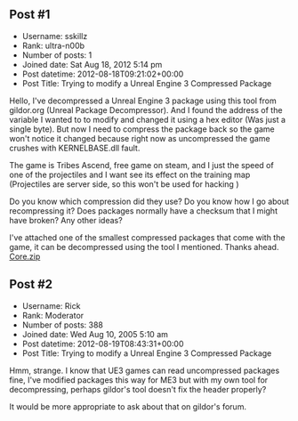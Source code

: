 ## Post #1
- Username: sskillz
- Rank: ultra-n00b
- Number of posts: 1
- Joined date: Sat Aug 18, 2012 5:14 pm
- Post datetime: 2012-08-18T09:21:02+00:00
- Post Title: Trying to modify a Unreal Engine 3 Compressed Package

Hello,
I've decompressed a Unreal Engine 3 package using this tool from gildor.org (Unreal Package Decompressor).
And I found the address of the variable I wanted to to modify and changed it using a hex editor (Was just a single byte).
But now I need to compress the package back so the game won't notice it changed because right now as uncompressed 
the game crushes with KERNELBASE.dll fault.

The game is Tribes Ascend, free game on steam, and I just the speed of one of the projectiles and I want see its effect on the training map (Projectiles
are server side, so this won't be used for hacking )

Do you know which compression did they use?
Do you know how I go about recompressing it? 
Does packages normally have a checksum that I might have broken? 
Any other ideas?


I've attached one of the smallest compressed packages that come with the game, it can be decompressed using the tool I mentioned.
Thanks ahead.
[Core.zip](https://xentaxbackup.github.io/file/5683_Core.zip)
## Post #2
- Username: Rick
- Rank: Moderator
- Number of posts: 388
- Joined date: Wed Aug 10, 2005 5:10 am
- Post datetime: 2012-08-19T08:43:31+00:00
- Post Title: Trying to modify a Unreal Engine 3 Compressed Package

Hmm, strange. I know that UE3 games can read uncompressed packages fine, I've modified packages this way for ME3 but with my own tool for decompressing, perhaps gildor's tool doesn't fix the header properly?

It would be more appropriate to ask about that on gildor's forum.
